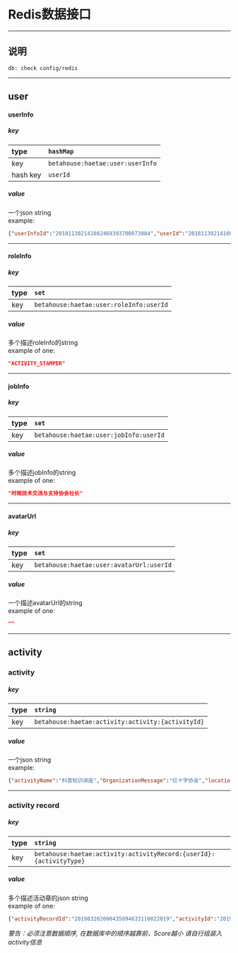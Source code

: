 # Redis数据接口

---
## 说明
```
db: check config/redis
```
---

## user
#### userInfo
##### key

|type|`hashMap`|
|:---|:---|
|key|`betahouse:haetae:user:userInfo`|  
|hash key|`userId`|

##### value
一个json string  
example:
```json
{"userInfoId":"201811302141082469393700073084","userId":"201811302141081651290001201884","stuId":"15901116","realName":"王长饶","sex":"男","major":"机械设计制造及其自动化","classId":"15090111","grade":"2015","enrollDate":1441036800000,"extInfo":{}}
```

---

#### roleInfo
##### key

|type|`set`|
|:---|:---|
|key|`betahouse:haetae:user:roleInfo:userId`|  

##### value
多个描述roleInfo的string  
example of one:
```json
"ACTIVITY_STAMPER"
```

---

#### jobInfo
##### key

|type|`set`|
|:---|:---|
|key|`betahouse:haetae:user:jobInfo:userId`|  

##### value
多个描述jobInfo的string  
example of one:
```json
"时雨技术交流与支持协会社长"
```

---

#### avatarUrl
##### key

|type|`set`|
|:---|:---|
|key|`betahouse:haetae:user:avatarUrl:userId`|  

##### value
一个描述avatarUrl的string  
example of one:
```json
""
```

---

## activity
### activity 
##### key

|type|`string`|
|:---|:---|
|key|`betahouse:haetae:activity:activity:{activityId}`|  

##### value
一个json string  
example:
```json
{"activityName":"科普知识讲座","OrganizationMessage":"红十字协会","location":"","startTime":1538961914000,"endTime":1538969114000,"score":0}
```

---

### activity record
##### key

|type|`string`|
|:---|:---|
|key|`betahouse:haetae:activity:activityRecord:{userId}:{activityType}`|  

##### value
多个描述活动章的json string  
example of one:
```json
{"activityRecordId":"201903202000435094633110022019","activityId":"201903201351484863392210012019","userId":"201811302142192259540001201847","scannerUserId":"201811302141557664490001201843","time":0,"type":"lectureActivity","status":"ENABLE","term":"2018B","grades":"","extInfo":{"scannerName":"黄奕雯"},"createTime":1553083243000,"activityName":"《驴得水》话剧公演","organizationMessage":"大学生艺术团","location":null,"startTime":1553078700000,"endTime":1553085900000,"score":null,"activityTime":"0.0","scannerName":"黄奕雯"}
```
*警告：必须注意数据顺序, 在数据库中的顺序越靠前，Score越小*
*请自行组装入activity信息*